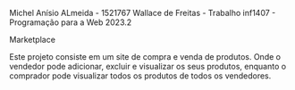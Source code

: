 Michel Anísio ALmeida - 1521767
Wallace de Freitas    - 
Trabalho inf1407 - Programação para a Web 2023.2

Marketplace

Este projeto consiste em um site de compra e venda de produtos. Onde o vendedor pode adicionar, excluir e visualizar os seus produtos, enquanto o comprador pode visualizar todos os produtos de todos os vendedores.
